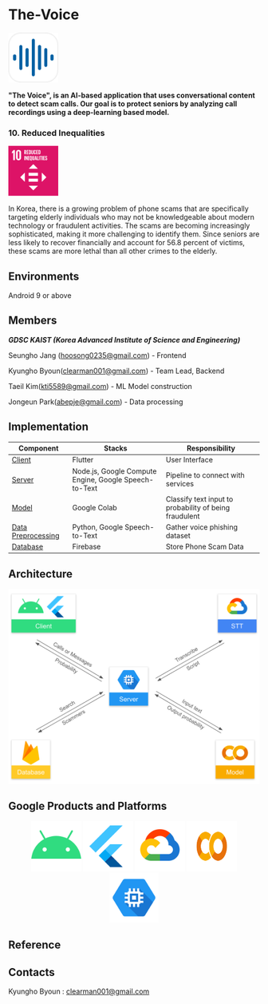 # The-Voice

<img src="/profile/assets/Logo.png" height="100px" width="100px">

**"The Voice", is an AI-based application that uses conversational content to detect scam calls. Our goal is to protect seniors by analyzing call recordings using a deep-learning based model.**

### 10. Reduced Inequalities

<img src="/profile/assets/Reduced-Inequalities.png" height="100px" width="100px">

In Korea, there is a growing problem of phone scams that are specifically targeting elderly individuals who may not be knowledgeable about modern technology or fraudulent activities. The scams are becoming increasingly sophisticated, making it more challenging to identify them. Since seniors are less likely to recover financially and account for 56.8 percent of victims, these scams are more lethal than all other crimes to the elderly.

## Environments

Android 9 or above

## Members

**_GDSC KAIST (Korea Advanced Institute of Science and Engineering)_**

Seungho Jang (hoosong0235@gmail.com) - Frontend

Kyungho Byoun(clearman001@gmail.com) - Team Lead, Backend

Taeil Kim(kti5589@gmail.com) - ML Model construction

Jongeun Park(abepje@gmail.com) - Data processing

## Implementation

| Component | Stacks | Responsibility |
| --- | --- | --- |
| [Client](https://github.com/KAIST-Google-Solution-Challenge/frontend) | Flutter | User Interface |
| [Server](https://github.com/KAIST-Google-Solution-Challenge/backend) | Node.js, Google Compute Engine, Google Speech-to-Text | Pipeline to connect with services |
| [Model](https://github.com/KAIST-Google-Solution-Challenge/conversation_model) | Google Colab | Classify text input to probability of being fraudulent |
| [Data Preprocessing](https://github.com/KAIST-Google-Solution-Challenge/data_preprocess) | Python, Google Speech-to-Text | Gather voice phishing dataset |
| [Database]() | Firebase | Store Phone Scam Data |

## Architecture

<img src="/profile/assets/architecture.png">

## Google Products and Platforms

<p align="middle">
  <img src="/profile/assets/Android.png" height="100px" width="100px">
  <img src="/profile/assets/Flutter.png" height="100px" width="100px"> 
  <img src="/profile/assets/Google-Cloud.png" height="100px" width="100px">
  <img src="/profile/assets/Google-Colab.png" height="100px" width="100px">
  <img src="/profile/assets/GCE.png" height="100px" width="100px">
</p>

## Reference

## Contacts

Kyungho Byoun : clearman001@gmail.com
